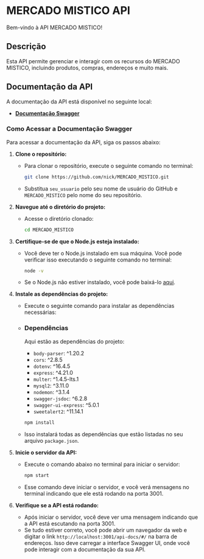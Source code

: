 # MERCADO MISTICO API

Bem-vindo à API MERCADO MISTICO!

## Descrição

Esta API permite gerenciar e interagir com os recursos do MERCADO MISTICO, incluindo produtos, compras, endereços e muito mais.

## Documentação da API

A documentação da API está disponível no seguinte local:

- **[Documentação Swagger](http://localhost:3001/api-docs/#/)**

### Como Acessar a Documentação Swagger

Para acessar a documentação da API, siga os passos abaixo:

1. **Clone o repositório:**
   - Para clonar o repositório, execute o seguinte comando no terminal:
     ```bash
     git clone https://github.com/nick/MERCADO_MISTICO.git
     ```
   - Substitua `seu_usuario` pelo seu nome de usuário do GitHub e `MERCADO_MISTICO` pelo nome do seu repositório.

2. **Navegue até o diretório do projeto:**
   - Acesse o diretório clonado:
     ```bash
     cd MERCADO_MISTICO
     ```

3. **Certifique-se de que o Node.js esteja instalado:**
   - Você deve ter o Node.js instalado em sua máquina. Você pode verificar isso executando o seguinte comando no terminal:
     ```bash
     node -v
     ```
   - Se o Node.js não estiver instalado, você pode baixá-lo [aqui](https://nodejs.org/).

4. **Instale as dependências do projeto:**
   - Execute o seguinte comando para instalar as dependências necessárias:
   - ### Dependências

      Aqui estão as dependências do projeto:
      
      - `body-parser`: ^1.20.2
      - `cors`: ^2.8.5
      - `dotenv`: ^16.4.5
      - `express`: ^4.21.0
      - `multer`: ^1.4.5-lts.1
      - `mysql2`: ^3.11.0
      - `nodemon`: ^3.1.4
      - `swagger-jsdoc`: ^6.2.8
      - `swagger-ui-express`: ^5.0.1
      - `sweetalert2`: ^11.14.1

     ```bash
     npm install
     ```
   - Isso instalará todas as dependências que estão listadas no seu arquivo `package.json`.

5. **Inicie o servidor da API:**
   - Execute o comando abaixo no terminal para iniciar o servidor:
     ```bash
     npm start
     ```
   - Esse comando deve iniciar o servidor, e você verá mensagens no terminal indicando que ele está rodando na porta 3001.

6. **Verifique se a API está rodando:**
   - Após iniciar o servidor, você deve ver uma mensagem indicando que a API está escutando na porta 3001.
   - Se tudo estiver correto, você pode abrir um navegador da web e digitar o link `http://localhost:3001/api-docs/#/` na barra de endereços. Isso deve carregar a interface Swagger UI, onde você pode interagir com a documentação da sua API.

